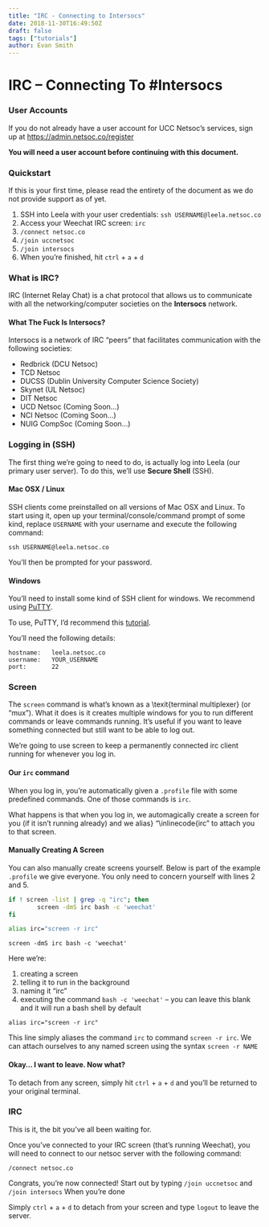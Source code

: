```yaml
---
title: "IRC - Connecting to Intersocs"
date: 2018-11-30T16:49:50Z
draft: false
tags: ["tutorials"]
author: Evan Smith
---
```


# IRC – Connecting To #Intersocs

### User Accounts

If you do not already have a user account for UCC Netsoc’s services, sign up at https://admin.netsoc.co/register

**You will need a user account before continuing with this document.**

### Quickstart

If this is your first time, please read the entirety of the document as we do not provide support as of yet.

1. SSH into Leela with your user credentials: `ssh USERNAME@leela.netsoc.co`
2. Access your Weechat IRC screen: `irc`
3. `/connect netsoc.co`
4. `/join uccnetsoc`
5. `/join intersocs`
6. When you’re finished, hit `ctrl` + `a` + `d`

### What is IRC?

IRC (Internet Relay Chat) is a chat protocol that allows us to communicate with all the networking/computer societies on the **Intersocs** network.

#### What The Fuck Is Intersocs?

Intersocs is a network of IRC “peers” that facilitates communication with the following societies:

* Redbrick (DCU Netsoc)
* TCD Netsoc
* DUCSS (Dublin University Computer Science Society)
* Skynet (UL Netsoc)
* DIT Netsoc
* UCD Netsoc (Coming Soon…)
* NCI Netsoc (Coming Soon…)
* NUIG CompSoc (Coming Soon…)

### Logging in (SSH)

The first thing we’re going to need to do, is actually log into Leela (our primary user server). To do this, we’ll use **Secure Shell** (SSH).

#### Mac OSX / Linux

SSH clients come preinstalled on all versions of Mac OSX and Linux. To start using it, open up your terminal/console/command prompt of some kind, replace `USERNAME` with your username and execute the following command:
 
```console
ssh USERNAME@leela.netsoc.co
```

You’ll then be prompted for your password.

#### Windows

You’ll need to install some kind of SSH client for windows. We recommend using [PuTTY](https://www.chiark.greenend.org.uk/~sgtatham/putty/latest.html).

To use, PuTTY, I’d recommend this [tutorial](https://mediatemple.net/community/products/dv/204404604/using-ssh-in-putty-).

You’ll need the following details:
 
```
hostname: 	leela.netsoc.co
username: 	YOUR_USERNAME
port: 		22
```

### Screen

The `screen` command is what’s known as a \texit{terminal multiplexer} (or “mux”). What it does is it creates multiple windows for you to run different commands or leave commands running. It’s useful if you want to leave something connected but still want to be able to log out.

We’re going to use screen to keep a permanently connected irc client running for whenever you log in.

#### Our `irc` command

When you log in, you’re automatically given a `.profile` file with some predefined commands. One of those commands is `irc`.

What happens is that when you log in, we automagically create a screen for you (if it isn’t running already) and we alias} “\inlinecode{irc” to attach you to that screen.

#### Manually Creating A Screen

You can also manually create screens yourself. Below is part of the example `.profile` we give everyone. You only need to concern yourself with lines 2 and 5.

```bash
if ! screen -list | grep -q "irc"; then
        screen -dmS irc bash -c 'weechat'
fi

alias irc="screen -r irc"
```

`screen -dmS irc bash -c 'weechat'`

Here we’re:

1. creating a screen
2. telling it to run in the background
3. naming it “irc”
4. executing the command `bash -c 'weechat'` – you can leave this blank and it will run a bash shell by default

`alias irc="screen -r irc"`

This line simply aliases the command `irc` to command `screen -r irc`. We can attach ourselves to any named screen using the syntax `screen -r NAME`

#### Okay… I want to leave. Now what?

To detach from any screen, simply hit `ctrl` + `a` + `d` and you’ll be returned to your original terminal.

### IRC

This is it, the bit you’ve all been waiting for.

Once you’ve connected to your IRC screen (that’s running Weechat), you will need to connect to our netsoc server with the following command:
 
```console
/connect netsoc.co
```

Congrats, you’re now connected! Start out by typing `/join uccnetsoc` and `/join intersocs`
When you’re done

Simply `ctrl` + `a` + `d` to detach from your screen and type `logout` to leave the server.
